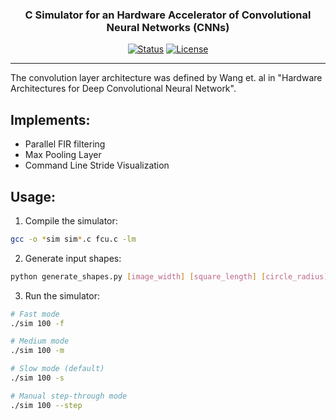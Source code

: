 <h3 align="center">C Simulator for an Hardware Accelerator of Convolutional Neural Networks (CNNs)</h3>

<div align="center">

[![Status](https://img.shields.io/badge/status-active-success.svg)]()
[![License](https://img.shields.io/badge/license-MIT-blue.svg)](/LICENSE)

</div>

---

<p align="left"> The convolution layer architecture was defined by Wang et. al in "Hardware Architectures for Deep Convolutional Neural Network".
    <br> 
</p>

## Implements:
- Parallel FIR filtering 
- Max Pooling Layer
- Command Line Stride Visualization 

## Usage:
1. Compile the simulator:
```bash
gcc -o *sim sim*.c fcu.c -lm
```

2. Generate input shapes:
```bash
python generate_shapes.py [image_width] [square_length] [circle_radius]
```

3. Run the simulator:
```bash
# Fast mode
./sim 100 -f

# Medium mode  
./sim 100 -m

# Slow mode (default)
./sim 100 -s

# Manual step-through mode
./sim 100 --step
``` 
